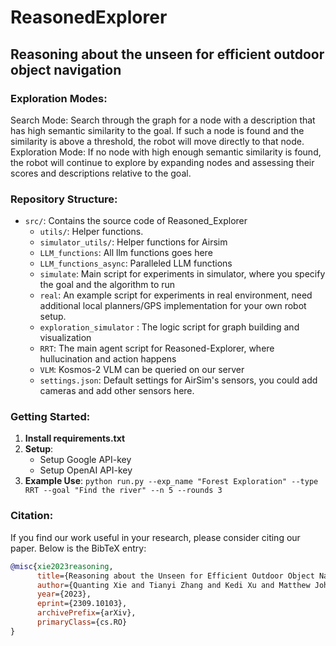 # ReasonedExplorer

## Reasoning about the unseen for efficient outdoor object navigation

### Exploration Modes:
Search Mode: Search through the graph for a node with a description that has high semantic similarity to the goal. If such a node is found and the similarity is above a threshold, the robot will move directly to that node.
Exploration Mode: If no node with high enough semantic similarity is found, the robot will continue to explore by expanding nodes and assessing their scores and descriptions relative to the goal.


### Repository Structure:
- `src/`: Contains the source code of Reasoned_Explorer
  - `utils/`: Helper functions.
  - `simulator_utils/`: Helper functions for Airsim
  - `LLM_functions`: All llm functions goes here
  - `LLM_functions_async`: Paralleled LLM functions 
  - `simulate`: Main script for experiments in simulator, where you specify the goal and the algorithm to run
  - `real`: An example script for experiments in real environment, need additional local planners/GPS implementation for your own robot setup.
  - `exploration_simulator` : The logic script for graph building and visualization
  - `RRT`: The main agent script for Reasoned-Explorer, where hullucination and action happens
  - `VLM`: Kosmos-2 VLM can be queried on our server
  - `settings.json`: Default settings for AirSim's sensors, you could add cameras and add other sensors here.



### Getting Started:
1. **Install requirements.txt**
2. **Setup**: 
    - Setup Google API-key
    - Setup OpenAI API-key
3. **Example Use**: `python run.py --exp_name "Forest Exploration" --type RRT --goal "Find the river" --n 5 --rounds 3`



### Citation:
If you find our work useful in your research, please consider citing our paper. Below is the BibTeX entry:

```bibtex
@misc{xie2023reasoning,
      title={Reasoning about the Unseen for Efficient Outdoor Object Navigation}, 
      author={Quanting Xie and Tianyi Zhang and Kedi Xu and Matthew Johnson-Roberson and Yonatan Bisk},
      year={2023},
      eprint={2309.10103},
      archivePrefix={arXiv},
      primaryClass={cs.RO}
}